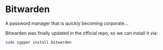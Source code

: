# Bitwarden

A password manager that is quickly becoming corporate...

Bitwarden was finally updated in the official repo, so we can install it via:
```bash
sudo zypper install bitwarden
```
